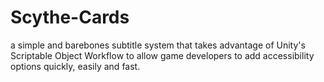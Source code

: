 # Scythe-Cards
a simple and barebones subtitle system that takes advantage of Unity's Scriptable Object Workflow to allow game developers to add accessibility options quickly, easily and fast.
